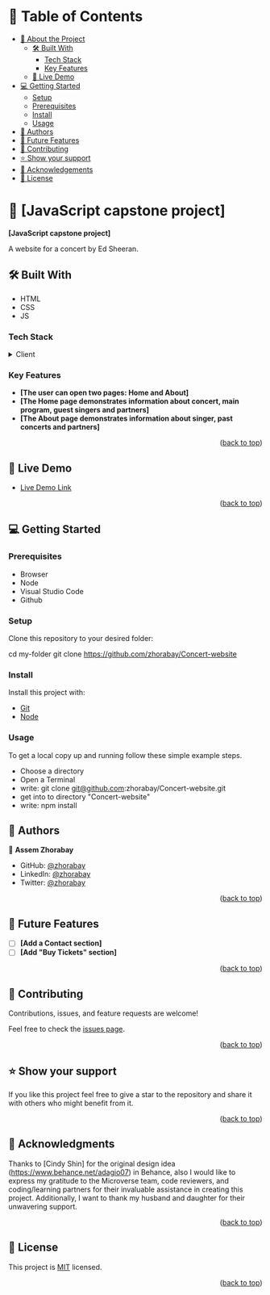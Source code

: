 # 📗 Table of Contents

- [📖 About the Project](#about-project)
  - [🛠 Built With](#built-with)
    - [Tech Stack](#tech-stack)
    - [Key Features](#key-features)
  - [🚀 Live Demo](#live-demo)
- [💻 Getting Started](#getting-started)
  - [Setup](#setup)
  - [Prerequisites](#prerequisites)
  - [Install](#install)
  - [Usage](#usage)
- [👥 Authors](#authors)
- [🔭 Future Features](#future-features)
- [🤝 Contributing](#contributing)
- [⭐️ Show your support](#support)
- [🙏 Acknowledgements](#acknowledgements)
- [📝 License](#license)



# 📖 [JavaScript capstone project] <a name="about-project"></a>

**[JavaScript capstone project]** 

A website for a concert by Ed Sheeran.

## 🛠 Built With <a name="built-with"></a>
- HTML
- CSS
- JS


### Tech Stack <a name="tech-stack"></a>

<details>
  <summary>Client</summary>
  <ul>
    <li><a href="#">HTML CSS AND JAVASCRIPT</a></li>
  </ul>
</details>


### Key Features <a name="key-features"></a>

- **[The user can open two pages: Home and About]**
- **[The Home page demonstrates information about concert, main program, guest singers and partners]**
- **[The About page demonstrates information about singer, past concerts and partners]**

<p align="right">(<a href="#readme-top">back to top</a>)</p>


## 🚀 Live Demo <a name="live-demo"></a>

- [Live Demo Link](https://zhorabay.github.io/Concert-website)

<p align="right">(<a href="#readme-top">back to top</a>)</p>


## 💻 Getting Started <a name="getting-started"></a>


### Prerequisites

- Browser
- Node
- Visual Studio Code
- Github


### Setup

Clone this repository to your desired folder:

  cd my-folder
  git clone https://github.com/zhorabay/Concert-website


### Install

Install this project with:

  -  [Git](https://git-scm.com/downloads)
  -  [Node](https://nodejs.org/en/download/)


### Usage

To get a local copy up and running follow these simple example steps.

- Choose a directory
- Open a Terminal
- write: git clone git@github.com:zhorabay/Concert-website.git
- get into to directory "Concert-website"
- write: npm install


## 👥 Authors <a name="authors"></a>

👤 **Assem Zhorabay**

- GitHub: [@zhorabay](https://github.com/zhorabay)
- LinkedIn: [@zhorabay](https://www.linkedin.com/mwlite/in/zhorabay)
- Twitter: [@zhorabay](https://twitter.com/AssemZhorabay)

<p align="right">(<a href="#readme-top">back to top</a>)</p>


## 🔭 Future Features <a name="future-features"></a>

- [ ] **[Add a Contact section]**
- [ ] **[Add "Buy Tickets" section]**

<p align="right">(<a href="#readme-top">back to top</a>)</p>


## 🤝 Contributing <a name="contributing"></a>

Contributions, issues, and feature requests are welcome!

Feel free to check the [issues page](https://github.com/zhorabay/Concert-website/issues/3).

<p align="right">(<a href="#readme-top">back to top</a>)</p>


## ⭐️ Show your support <a name="support"></a>

If you like this project feel free to give a star to the repository and share it with others who might benefit from it.

<p align="right">(<a href="#readme-top">back to top</a>)</p>


## 🙏 Acknowledgments <a name="acknowledgements"></a>

Thanks to [Cindy Shin] for the original design idea (https://www.behance.net/adagio07) in Behance, also I would like to express my gratitude to the Microverse team, code reviewers, and coding/learning partners for their invaluable assistance in creating this project. Additionally, I want to thank my husband and daughter for their unwavering support.

<p align="right">(<a href="#readme-top">back to top</a>)</p>


## 📝 License <a name="license"></a>

This project is [MIT](./LICENSE) licensed.

<p align="right">(<a href="#readme-top">back to top</a>)</p>
